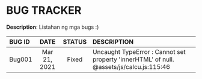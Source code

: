 # BUG TRACKER

**Description**:  Listahan ng mga bugs :)


BUG ID     |DATE           |STATUS	|DESCRIPTION
:----------|:-------------:|:----------:|:----------
Bug001	   |Mar 21, 2021   |Fixed	|Uncaught TypeError : Cannot set property 'innerHTML' of null. @assets/js/calcu.js:115:46




